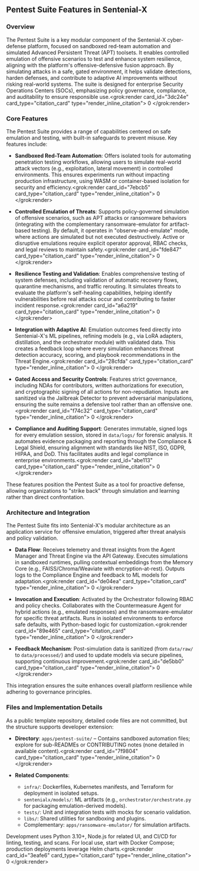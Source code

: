 ## Pentest Suite Features in Sentenial-X

### Overview
The Pentest Suite is a key modular component of the Sentenial-X cyber-defense platform, focused on sandboxed red-team automation and simulated Advanced Persistent Threat (APT) toolsets. It enables controlled emulation of offensive scenarios to test and enhance system resilience, aligning with the platform's offensive-defensive fusion approach. By simulating attacks in a safe, gated environment, it helps validate detections, harden defenses, and contribute to adaptive AI improvements without risking real-world systems. The suite is designed for enterprise Security Operations Centers (SOCs), emphasizing policy governance, compliance, and auditability to ensure responsible use.<grok:render card_id="3dc24e" card_type="citation_card" type="render_inline_citation">
<argument name="citation_id">0</argument>
</grok:render>

### Core Features
The Pentest Suite provides a range of capabilities centered on safe emulation and testing, with built-in safeguards to prevent misuse. Key features include:

- **Sandboxed Red-Team Automation**: Offers isolated tools for automating penetration testing workflows, allowing users to simulate real-world attack vectors (e.g., exploitation, lateral movement) in controlled environments. This ensures experiments run without impacting production infrastructure, using WASM or container-based isolation for security and efficiency.<grok:render card_id="7ebcb5" card_type="citation_card" type="render_inline_citation">
<argument name="citation_id">0</argument>
</grok:render>

- **Controlled Emulation of Threats**: Supports policy-governed simulation of offensive scenarios, such as APT attacks or ransomware behaviors (integrating with the complementary ransomware-emulator for artifact-based testing). By default, it operates in "observe-and-emulate" mode, where actions are simulated but not executed destructively. Active or disruptive emulations require explicit operator approval, RBAC checks, and legal reviews to maintain safety.<grok:render card_id="fde847" card_type="citation_card" type="render_inline_citation">
<argument name="citation_id">0</argument>
</grok:render>

- **Resilience Testing and Validation**: Enables comprehensive testing of system defenses, including validation of automatic recovery flows, quarantine mechanisms, and traffic rerouting. It simulates threats to evaluate the platform's self-healing capabilities, helping identify vulnerabilities before real attacks occur and contributing to faster incident response.<grok:render card_id="a6a219" card_type="citation_card" type="render_inline_citation">
<argument name="citation_id">0</argument>
</grok:render>

- **Integration with Adaptive AI**: Emulation outcomes feed directly into Sentenial-X's ML pipelines, refining models (e.g., via LoRA adapters, distillation, and the orchestrator module) with validated data. This creates a feedback loop where every simulation enhances threat detection accuracy, scoring, and playbook recommendations in the Threat Engine.<grok:render card_id="28cfda" card_type="citation_card" type="render_inline_citation">
<argument name="citation_id">0</argument>
</grok:render>

- **Gated Access and Security Controls**: Features strict governance, including NDAs for contributors, written authorizations for execution, and cryptographic signing of all actions for non-repudiation. Inputs are sanitized via the Jailbreak Detector to prevent adversarial manipulations, ensuring the suite remains a defensive tool rather than an offensive one.<grok:render card_id="f74c32" card_type="citation_card" type="render_inline_citation">
<argument name="citation_id">0</argument>
</grok:render>

- **Compliance and Auditing Support**: Generates immutable, signed logs for every emulation session, stored in `data/logs/` for forensic analysis. It automates evidence packaging and reporting through the Compliance & Legal Shield, ensuring alignment with standards like NIST, ISO, GDPR, HIPAA, and DoD. This facilitates audits and legal compliance in enterprise environments.<grok:render card_id="abe113" card_type="citation_card" type="render_inline_citation">
<argument name="citation_id">0</argument>
</grok:render>

These features position the Pentest Suite as a tool for proactive defense, allowing organizations to "strike back" through simulation and learning rather than direct confrontation.

### Architecture and Integration
The Pentest Suite fits into Sentenial-X's modular architecture as an application service for offensive emulation, triggered after threat analysis and policy validation.

- **Data Flow**: Receives telemetry and threat insights from the Agent Manager and Threat Engine via the API Gateway. Executes simulations in sandboxed runtimes, pulling contextual embeddings from the Memory Core (e.g., FAISS/Chroma/Weaviate with encryption-at-rest). Outputs logs to the Compliance Engine and feedback to ML models for adaptation.<grok:render card_id="de04ea" card_type="citation_card" type="render_inline_citation">
<argument name="citation_id">0</argument>
</grok:render>

- **Invocation and Execution**: Activated by the Orchestrator following RBAC and policy checks. Collaborates with the Countermeasure Agent for hybrid actions (e.g., emulated responses) and the ransomware-emulator for specific threat artifacts. Runs in isolated environments to enforce safe defaults, with Python-based logic for customization.<grok:render card_id="89e465" card_type="citation_card" type="render_inline_citation">
<argument name="citation_id">0</argument>
</grok:render>

- **Feedback Mechanism**: Post-simulation data is sanitized (from `data/raw/` to `data/processed/`) and used to update models via secure pipelines, supporting continuous improvement.<grok:render card_id="de5bb0" card_type="citation_card" type="render_inline_citation">
<argument name="citation_id">0</argument>
</grok:render>

This integration ensures the suite enhances overall platform resilience while adhering to governance principles.

### Files and Implementation Details
As a public template repository, detailed code files are not committed, but the structure supports developer extension:

- **Directory**: `apps/pentest-suite/` – Contains sandboxed automation files; explore for sub-READMEs or CONTRIBUTING notes (none detailed in available content).<grok:render card_id="7f9804" card_type="citation_card" type="render_inline_citation">
<argument name="citation_id">0</argument>
</grok:render>

- **Related Components**:
  - `infra/`: Dockerfiles, Kubernetes manifests, and Terraform for deployment in isolated setups.
  - `sentenialx/models/`: ML artifacts (e.g., `orchestrator/orchestrate.py` for packaging emulation-derived models).
  - `tests/`: Unit and integration tests with mocks for scenario validation.
  - `libs/`: Shared utilities for sandboxing and plugins.
  - Complementary: `apps/ransomware-emulator/` for simulation artifacts.

Development uses Python 3.10+, Node.js for related UI, and CI/CD for linting, testing, and scans. For local use, start with Docker Compose; production deployments leverage Helm charts.<grok:render card_id="3eafe6" card_type="citation_card" type="render_inline_citation">
<argument name="citation_id">0</argument>
</grok:render>
